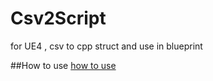 # Csv2Script
for UE4 , csv to cpp struct and use in blueprint

##How to use
[how to use](http://www.hoospo.com/ue4-csv/)
